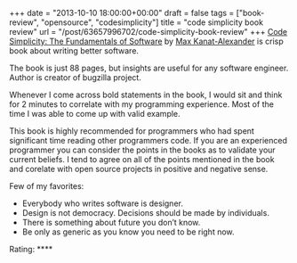 
+++
date = "2013-10-10 18:00:00+00:00"
draft = false
tags = ["book-review", "opensource", "codesimplicity"]
title = "code simplicity book review"
url = "/post/63657996702/code-simplicity-book-review"
+++
<a href="http://shop.oreilly.com/product/0636920022251.do" target="_blank">Code Simplicity: The Fundamentals of Software</a> by <a href="http://max.kanat-alexander.com/" target="_blank">Max Kanat-Alexander</a> is crisp book about writing better software.

The book is just 88 pages, but insights are useful for any software engineer. Author is creator of bugzilla project.

Whenever I come across bold statements in the book, I would sit and think for 2 minutes to correlate with my programming experience. Most of the time I was able to come up with valid example.

This book is highly recommended for programmers who had spent significant time reading other programmers code. If you are an experienced programmer you can consider the points in the books as to validate your current beliefs. I tend to agree on all of the points mentioned in the book and corelate with open source projects in positive and negative sense.

Few of my favorites:

*   Everybody who writes software is designer.
*   Design is not democracy. Decisions should be made by individuals.
*   There is something about future you don’t know.
*   Be only as generic as you know you need to be right now.

Rating: \*\*\*\*
